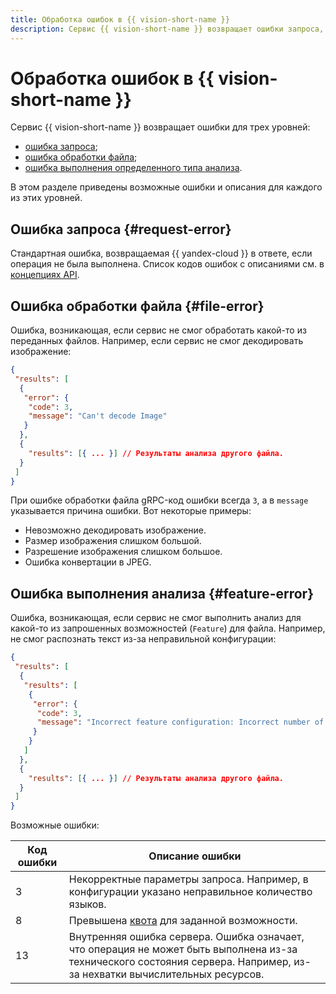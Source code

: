 ```yaml
---
title: Обработка ошибок в {{ vision-short-name }}
description: Сервис {{ vision-short-name }} возвращает ошибки запроса, обработки файла и выполнения определенного типа анализа.
---
```


# Обработка ошибок в {{ vision-short-name }}

Сервис {{ vision-short-name }} возвращает ошибки для трех уровней:

* [ошибка запроса](#request-error);
* [ошибка обработки файла](#file-error);
* [ошибка выполнения определенного типа анализа](#feature-error).

В этом разделе приведены возможные ошибки и описания для каждого из этих уровней.

## Ошибка запроса {#request-error}

Стандартная ошибка, возвращаемая {{ yandex-cloud }} в ответе, если операция не была выполнена. Список кодов ошибок с описаниями см. в [концепциях API](../../api-design-guide/concepts/errors.md).

## Ошибка обработки файла {#file-error}

Ошибка, возникающая, если сервис не смог обработать какой-то из переданных файлов. Например, если сервис не смог декодировать изображение:

```json
{
 "results": [
  {
   "error": {
    "code": 3,
    "message": "Can't decode Image"
   }
  },
  {
    "results": [{ ... }] // Результаты анализа другого файла.
  }
 ]
}
```

При ошибке обработки файла gRPC-код ошибки всегда `3`, а в `message` указывается причина ошибки. Вот некоторые примеры:

* Невозможно декодировать изображение.
* Размер изображения слишком большой.
* Разрешение изображения слишком большое.
* Ошибка конвертации в JPEG.

## Ошибка выполнения анализа {#feature-error}

Ошибка, возникающая, если сервис не смог выполнить анализ для какой-то из запрошенных возможностей (`Feature`) для файла. Например, не смог распознать текст из-за неправильной конфигурации:

```json
{
 "results": [
  {
   "results": [
    {
     "error": {
      "code": 3,
      "message": "Incorrect feature configuration: Incorrect number of language codes: 0"
     }
    }
   ]
  },
  {
    "results": [{ ... }] // Результаты анализа другого файла.
  }
 ]
}
```

Возможные ошибки:

Код ошибки | Описание ошибки
---- | ----
3 | Некорректные параметры запроса. Например, в конфигурации указано неправильное количество языков.
8 | Превышена [квота](../concepts/limits.md) для заданной возможности.
13 | Внутренняя ошибка сервера. Ошибка означает, что операция не может быть выполнена из-за технического состояния сервера. Например, из-за нехватки вычислительных ресурсов.
